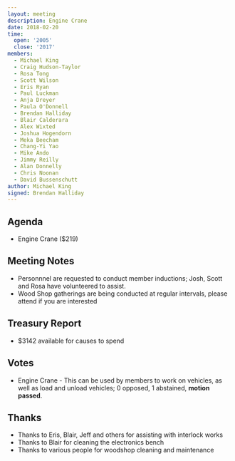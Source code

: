 ```yaml
---
layout: meeting
description: Engine Crane
date: 2018-02-20
time:
  open: '2005'
  close: '2017'
members:
  - Michael King
  - Craig Hudson-Taylor
  - Rosa Tong
  - Scott Wilson
  - Eris Ryan
  - Paul Luckman
  - Anja Dreyer
  - Paula O'Donnell
  - Brendan Halliday
  - Blair Calderara
  - Alex Wixted
  - Joshua Hogendorn
  - Meka Beecham
  - Chang-Yi Yao
  - Mike Ando
  - Jimmy Reilly
  - Alan Donnelly
  - Chris Noonan
  - David Bussenschutt
author: Michael King
signed: Brendan Halliday
---
```


## Agenda
- Engine Crane ($219)

## Meeting Notes
- Personnnel are requested to conduct member inductions; Josh, Scott and Rosa have volunteered to assist.
- Wood Shop gatherings are being conducted at regular intervals, please attend if you are interested

## Treasury Report
- $3142 available for causes to spend

## Votes
- Engine Crane - This can be used by members to work on vehicles, as well as load and unload vehicles; 0 opposed, 1 abstained, ****motion passed****.

## Thanks
- Thanks to Eris, Blair, Jeff and others for assisting with interlock works
- Thanks to Blair for cleaning the electronics bench
- Thanks to various people for woodshop cleaning and maintenance